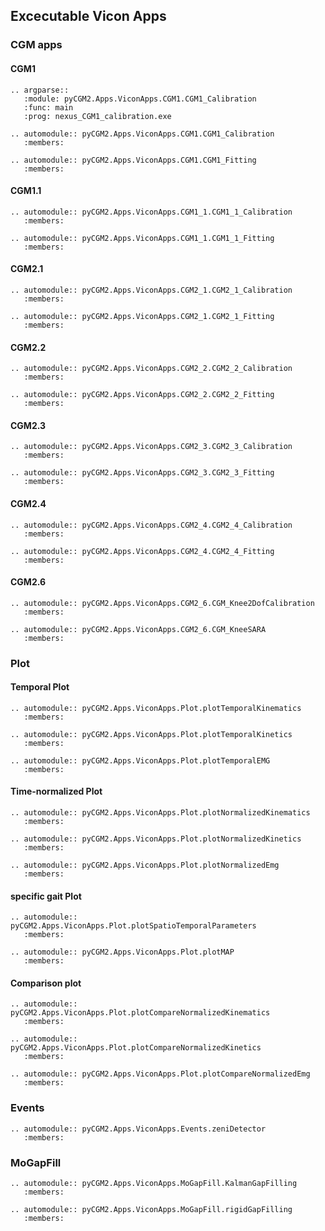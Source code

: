 ## Excecutable Vicon Apps

### CGM apps

#### CGM1


```{eval-rst}
.. argparse::
   :module: pyCGM2.Apps.ViconApps.CGM1.CGM1_Calibration
   :func: main
   :prog: nexus_CGM1_calibration.exe
```

```{eval-rst}
.. automodule:: pyCGM2.Apps.ViconApps.CGM1.CGM1_Calibration
   :members:
```

```{eval-rst}
.. automodule:: pyCGM2.Apps.ViconApps.CGM1.CGM1_Fitting
   :members:
```

#### CGM1.1

```{eval-rst}
.. automodule:: pyCGM2.Apps.ViconApps.CGM1_1.CGM1_1_Calibration
   :members:
```

```{eval-rst}
.. automodule:: pyCGM2.Apps.ViconApps.CGM1_1.CGM1_1_Fitting
   :members:
```

#### CGM2.1

```{eval-rst}
.. automodule:: pyCGM2.Apps.ViconApps.CGM2_1.CGM2_1_Calibration
   :members:
```

```{eval-rst}
.. automodule:: pyCGM2.Apps.ViconApps.CGM2_1.CGM2_1_Fitting
   :members:
```

#### CGM2.2

```{eval-rst}
.. automodule:: pyCGM2.Apps.ViconApps.CGM2_2.CGM2_2_Calibration
   :members:
```

```{eval-rst}
.. automodule:: pyCGM2.Apps.ViconApps.CGM2_2.CGM2_2_Fitting
   :members:
```

#### CGM2.3

```{eval-rst}
.. automodule:: pyCGM2.Apps.ViconApps.CGM2_3.CGM2_3_Calibration
   :members:
```

```{eval-rst}
.. automodule:: pyCGM2.Apps.ViconApps.CGM2_3.CGM2_3_Fitting
   :members:
```

#### CGM2.4

```{eval-rst}
.. automodule:: pyCGM2.Apps.ViconApps.CGM2_4.CGM2_4_Calibration
   :members:
```

```{eval-rst}
.. automodule:: pyCGM2.Apps.ViconApps.CGM2_4.CGM2_4_Fitting
   :members:
```

#### CGM2.6

```{eval-rst}
.. automodule:: pyCGM2.Apps.ViconApps.CGM2_6.CGM_Knee2DofCalibration
   :members:
```

```{eval-rst}
.. automodule:: pyCGM2.Apps.ViconApps.CGM2_6.CGM_KneeSARA
   :members:
```

### Plot

#### Temporal Plot


```{eval-rst}
.. automodule:: pyCGM2.Apps.ViconApps.Plot.plotTemporalKinematics
   :members:
```

```{eval-rst}
.. automodule:: pyCGM2.Apps.ViconApps.Plot.plotTemporalKinetics
   :members:
```

```{eval-rst}
.. automodule:: pyCGM2.Apps.ViconApps.Plot.plotTemporalEMG
   :members:
```

#### Time-normalized Plot


```{eval-rst}
.. automodule:: pyCGM2.Apps.ViconApps.Plot.plotNormalizedKinematics
   :members:
```

```{eval-rst}
.. automodule:: pyCGM2.Apps.ViconApps.Plot.plotNormalizedKinetics
   :members:
```

```{eval-rst}
.. automodule:: pyCGM2.Apps.ViconApps.Plot.plotNormalizedEmg
   :members:
```

#### specific gait Plot


```{eval-rst}
.. automodule:: pyCGM2.Apps.ViconApps.Plot.plotSpatioTemporalParameters
   :members:
```

```{eval-rst}
.. automodule:: pyCGM2.Apps.ViconApps.Plot.plotMAP
   :members:
```



#### Comparison plot
```{eval-rst}
.. automodule:: pyCGM2.Apps.ViconApps.Plot.plotCompareNormalizedKinematics
   :members:
```

```{eval-rst}
.. automodule:: pyCGM2.Apps.ViconApps.Plot.plotCompareNormalizedKinetics
   :members:
```

```{eval-rst}
.. automodule:: pyCGM2.Apps.ViconApps.Plot.plotCompareNormalizedEmg
   :members:
```

### Events

```{eval-rst}
.. automodule:: pyCGM2.Apps.ViconApps.Events.zeniDetector
   :members:
```

### MoGapFill

```{eval-rst}
.. automodule:: pyCGM2.Apps.ViconApps.MoGapFill.KalmanGapFilling
   :members:
```

```{eval-rst}
.. automodule:: pyCGM2.Apps.ViconApps.MoGapFill.rigidGapFilling
   :members:
```

